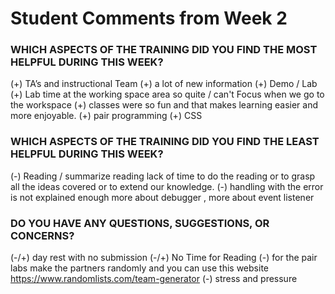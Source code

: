 # Student Comments from Week 2

### WHICH ASPECTS OF THE TRAINING DID YOU FIND THE MOST HELPFUL DURING THIS WEEK?

(+) TA’s and instructional Team 
(+) a lot of new information 
(+) Demo / Lab
(+) Lab time at the working space area so quite  / can't Focus when we go to the workspace
(+) classes were so fun and that makes learning easier and more enjoyable.
(+) pair programming 
(+) CSS



### WHICH ASPECTS OF THE TRAINING DID YOU FIND THE LEAST HELPFUL DURING THIS WEEK?
(-) Reading / summarize reading
lack of time to do the reading or to grasp all the ideas covered or to extend our knowledge.
(-) handling with the error is not explained enough 
more about debugger , more about event listener  

### DO YOU HAVE ANY QUESTIONS, SUGGESTIONS, OR CONCERNS?

(-/+) day rest with no submission
(-/+) No Time for Reading
(-) for the pair labs make the partners randomly 
and you can use this website https://www.randomlists.com/team-generator
(-) stress and pressure